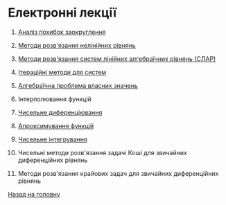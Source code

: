 # Електронні лекції

1. [Аналіз похибок заокруглення](1.md) <!-- COMPLETE -->

2. [Методи розв'язання нелінійних рівнянь](2.md) <!-- COMPLETE -->

3. [Методи розв'язання систем лінійних алгебраїчних рівнянь \(СЛАР\)](3.md) <!-- COMPLETE -->

4. [Ітераційні методи для систем](4.md) <!-- COMPLETE -->

5. [Алгебраїчна проблема власних значень](5.md) <!-- TBC -->

6. Інтерполювання функцій <!-- TODO -->

7. [Чисельне диференціювання](7.md) <!-- COMPLETE -->

8. [Апроксимування функцій](8.md) <!-- TBC -->

9. [Чисельне інтегрування](9.md) <!-- TBC -->

10. Чисельні методи розв'язання задачі Коші для звичайних диференційних рівнянь <!-- TODO -->

11. Методи розв'язання крайових задач для звичайних диференційних рівнянь <!-- TODO -->

[Назад на головну](../README.md)
